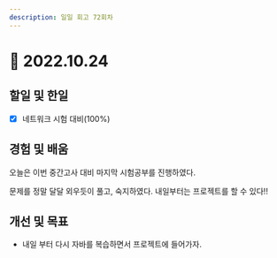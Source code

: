 ```yaml
---
description: 일일 회고 72회차
---
```


# 🥲 2022.10.24

## 할일 및 한일&#x20;

* [x] 네트워크 시험 대비(100%)&#x20;

## 경험 및 배움&#x20;

오늘은 이번 중간고사 대비 마지막 시험공부를 진행하였다.

문제를 정말 달달 외우듯이 풀고, 숙지하였다. 내일부터는 프로젝트를 할 수 있다!!

## 개선 및 목표&#x20;

* 내일 부터 다시 자바를 복습하면서 프로젝트에 들어가자.&#x20;
